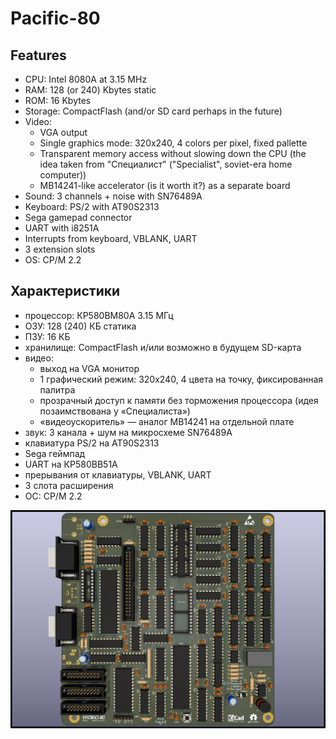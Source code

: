 # Pacific-80

## Features

- CPU: Intel 8080A at 3.15 MHz
- RAM: 128 (or 240) Kbytes static
- ROM: 16 Kbytes
- Storage: CompactFlash (and/or SD card perhaps in the future)
- Video:
    - VGA output
    - Single graphics mode: 320x240, 4 colors per pixel, fixed pallette
    - Transparent memory access without slowing down the CPU (the idea taken from "Специалист" ("Specialist", soviet-era home computer))
    - MB14241-like accelerator (is it worth it?) as a separate board
- Sound: 3 channels + noise with SN76489A
- Keyboard: PS/2 with AT90S2313
- Sega gamepad connector
- UART with i8251A
- Interrupts from keyboard, VBLANK, UART
- 3 extension slots
- OS: CP/M 2.2

## Характеристики

- процессор: КР580ВМ80А 3.15 МГц
- ОЗУ: 128 (240) КБ статика
- ПЗУ: 16 КБ
- хранилище: CompactFlash и/или возможно в будущем SD-карта
- видео:
    - выход на VGA монитор
    - 1 графический режим: 320x240, 4 цвета на точку, фиксированная палитра
    - прозрачный доступ к памяти без торможения процессора (идея позаимствована у «Специалиста»)
    - «видеоускоритель» — аналог MB14241 на отдельной плате
- звук: 3 канала + шум на микросхеме SN76489A
- клавиатура PS/2 на AT90S2313
- Sega геймпад
- UART на КР580ВВ51А
- прерывания от клавиатуры, VBLANK, UART
- 3 слота расширения
- ОС: CP/M 2.2

![pac80](pac80.jpg)
